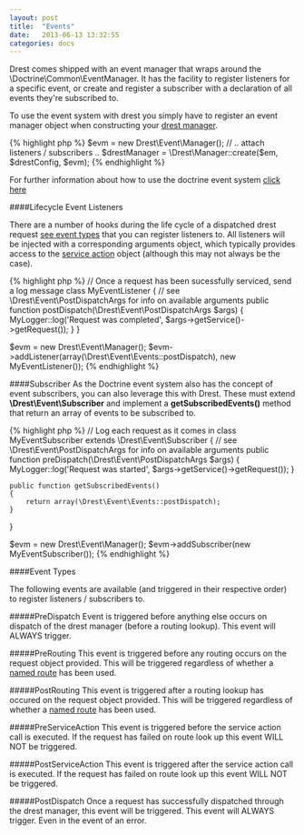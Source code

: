 ```yaml
---
layout: post
title:  "Events"
date:   2013-06-13 13:32:55
categories: docs
---
```


Drest comes shipped with an event manager that wraps around the \Doctrine\Common\EventManager.
It has the facility to register listeners for a specific event, or create and register a subscriber with a declaration of
all events they're subscribed to.

To use the event system with drest you simply have to register an event manager object when constructing your [drest manager]({{site.url}}/docs/getting-started/#configuring_the_drest_manager).

{% highlight php %}
$evm = new Drest\Event\Manager();
// .. attach listeners / subscribers ..
$drestManager = \Drest\Manager::create($em, $drestConfig, $evm);
{% endhighlight %}

For further information about how to use the doctrine event system [click here](http://docs.doctrine-project.org/en/2.0.x/reference/events.html)

####Lifecycle Event Listeners

There are a number of hooks during the life cycle of a dispatched drest request [see event types]({{site.url}}/docs/events#event_types) that you can register listeners to.
All listeners will be injected with a corresponding arguments object, which typically provides access to the [service action]({{site.url}}/docs/service-actions) object (although this may not always be the case).


{% highlight php %}
// Once a request has been sucessfully serviced, send a log message
class MyEventListener
{
    // see \Drest\Event\PostDispatchArgs for info on available arguments
    public function postDispatch(\Drest\Event\PostDispatchArgs $args)
    {
        MyLogger::log('Request was completed', $args->getService()->getRequest());
    }
}

$evm = new Drest\Event\Manager();
$evm->addListener(array(\Drest\Event\Events::postDispatch), new MyEventListener());
{% endhighlight %}

####Subscriber
As the Doctrine event system also has the concept of event subscribers, you can also leverage this with Drest.
These must extend **\Drest\Event\Subscriber** and implement a **getSubscribedEvents()** method that return an array of events to be subscribed to.

{% highlight php %}
// Log each request as it comes in
class MyEventSubscriber extends \Drest\Event\Subscriber
{
    // see \Drest\Event\PostDispatchArgs for info on available arguments
    public function preDispatch(\Drest\Event\PostDispatchArgs $args)
    {
        MyLogger::log('Request was started', $args->getService()->getRequest());
    }

    public function getSubscribedEvents()
    {
        return array(\Drest\Event\Events::postDispatch);
    }
}

$evm = new Drest\Event\Manager();
$evm->addSubscriber(new MyEventSubscriber());
{% endhighlight %}



####Event Types

The following events are available (and triggered in their respective order) to register listeners / subscribers to.

#####PreDispatch
Event is triggered before anything else occurs on dispatch of the drest manager (before a routing lookup).
This event will ALWAYS trigger.

#####PreRouting
This event is triggered before any routing occurs on the request object provided. This will be triggered regardless
of whether a [named route]({{site.url}}/docs/routing) has been used.

#####PostRouting
This event is triggered after a routing lookup has occured on the request object provided. This will be triggered regardless
of whether a [named route]({{site.url}}/docs/routing) has been used.

#####PreServiceAction
This event is triggered before the service action call is executed.
If the request has failed on route look up this event WILL NOT be triggered.

#####PostServiceAction
This event is triggered after the service action call is executed.
If the request has failed on route look up this event WILL NOT be triggered.

#####PostDispatch
Once a request has successfully dispatched through the drest manager, this event will be triggered.
This event will ALWAYS trigger. Even in the event of an error.
